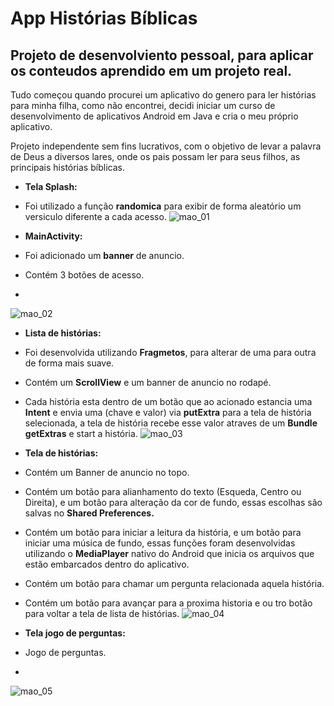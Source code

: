 # App Histórias Bíblicas

## Projeto de desenvolviento pessoal, para aplicar os conteudos aprendido em um projeto real.
Tudo começou quando procurei um aplicativo do genero para ler histórias para minha filha, como não encontrei, decidi iniciar um curso de desenvolvimento de aplicativos Android em Java e cria o meu próprio aplicativo.

Projeto independente sem fins lucrativos, com o objetivo de levar a palavra de Deus a diversos lares, onde os pais possam ler para seus filhos,
as principais histórias bíblicas.

- **Tela Splash:** 
- Foi utilizado a função **randomica** para exibir de forma aleatório um versiculo diferente a cada acesso.
![mao_01](https://user-images.githubusercontent.com/61321277/119015505-55fbb600-b96f-11eb-8f9c-166c4a94bf7d.jpg)

- **MainActivity:** 
- Foi adicionado um **banner** de anuncio. 
- Contém 3 botões de acesso.
- 
![mao_02](https://user-images.githubusercontent.com/61321277/119015869-b559c600-b96f-11eb-9a8c-91b4af3c8d73.jpg)

- **Lista de histórias:** 
- Foi desenvolvida utilizando **Fragmetos**, para alterar de uma para outra de forma mais suave.
- Contém um **ScrollView** e um banner de anuncio no rodapé.
- Cada história esta dentro de um botão que ao acionado estancia uma **Intent** e envia uma (chave e valor) via **putExtra** para a tela de história selecionada, a tela de história recebe esse valor atraves de um **Bundle** **getExtras** e start a história.
![mao_03](https://user-images.githubusercontent.com/61321277/119016279-213c2e80-b970-11eb-82e7-a16be75ec4d4.jpg)


- **Tela de histórias:** 
- Contém um Banner de anuncio no topo.
- Contém um botão para alianhamento do texto (Esqueda, Centro ou Direita), e um botão para alteração da cor de fundo, essas escolhas são salvas no **Shared Preferences.**
- Contém um botão para iniciar a leitura da história, e um botão para iniciar uma música de fundo, essas funções foram desenvolvidas utilizando o **MediaPlayer** nativo do Android que inicia os arquivos que estão embarcados dentro do aplicativo.
- Contém um botão para chamar um pergunta relacionada aquela história.
- Contém um botão para avançar para a proxima historia e ou tro botão para voltar a tela de lista de histórias.
![mao_04](https://user-images.githubusercontent.com/61321277/119016400-43ce4780-b970-11eb-8f85-4014e7e22ce6.jpg)


- **Tela jogo de perguntas:** 
- Jogo de perguntas.
- 
![mao_05](https://user-images.githubusercontent.com/61321277/119016468-5d6f8f00-b970-11eb-8ad1-24860f5ba11f.jpg)

